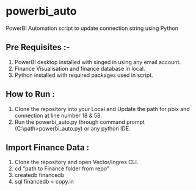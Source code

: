 # powerbi_auto
PowerBI Automation script to update connection string using Python

## Pre Requisites :-
 1. PowerBI desktop installed with singed in using any email account.
 2. Finance Visualisation and finance database in local.
 3. Python installed with required packages used in script.
  
## How to Run :
 1. Clone the repository into your Local and Update the path for pbix and connection at line number 18 & 58.
 2. Run the powerbi_auto.py through command prompt (C:\path>powerbi_auto.py) or any python IDE.
 
## Import Finance Data :
 1. Clone the repository and open Vector/Ingres CLI.
 2. cd "path to Finance folder from repo"
 3. createdb financedb
 3. sql financedb < copy.in
